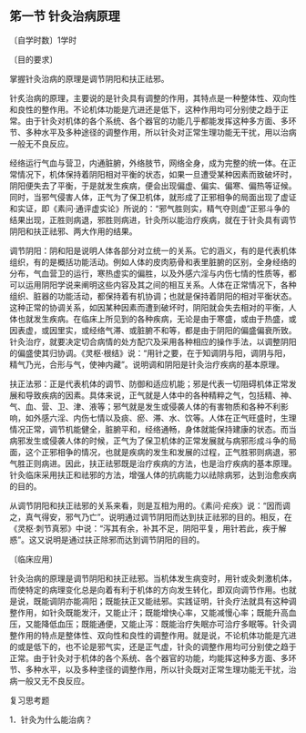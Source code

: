 ## 笫一节  针灸治病原理

〔自学时数〕1学时

〔目的要求〕 

掌握针灸治病的原理是调节阴阳和扶正祛邪。

针炙治病的原理，主要说的是针灸具有调整的作用，其特点是一种整体性、双向性和良性的整作用。不论机体功能是亢进还是低下，这种作用均可分别使之趋于正常。由于针灸对机体的各个系统、各个器官的功能几乎都能发挥这种多方面、多环节、多种水平及多种途径的调整作用，所以针灸对正常生理功能无干扰，用以治病一般无不良反应。

经络运行气血与营卫，内通脏腑，外络肢节，网络全身，成为完整的统一体。在正常情况下，机体保持着阴阳相对平衡的状态，如果一旦遭受某种因素而致破坏时，阴阳便失去了平衡，于是就发生疾病，便会出现偏虚、偏实、偏寒、偏热等证候。同时，当邪气侵害人体，正气为了保卫机体，就形成了正邪相争的局面出现了虚证和实证，即《素问·通评虚实论》所说的：“邪气胜则实，精气夺则虚”正邪斗争的结果出现，正胜则病退，邪胜则病进，针灸所以能治疗疾病，就在于针灸具有调节阴阳和扶正祛邪、两大作用的结果。

调节阴阳：阴和阳是说明人体各部分对立统一的关系。它的涵义，有的是代表机体组织，有的是概括功能活动。例如人体的皮肉筋骨和表里脏腑的区别，全身经络的分布，气血营卫的运行，寒热虚实的偏胜，以及外感六淫与内伤七情的性质等，都可以运用阴阳学说来阐明这些内容及其之间的相互关系。人体在正常情况下，各种组织、脏器的功能活动，都保持着有机协调；也就是保持着阴阳的相对平衡状态。这种正常的协调关系，如因某种因素而遭到破坏时，阴阳就会失去相对的平衡，人体也就发生疾病。在临床上所见到的各种疾病，无论是由于寒盛，或由于热盛，或因表虚，或因里实，或经络气滞、或脏腑不和等，都是由于阴阳的偏盛偏衰所致。针灸治疗，就要决定切合病情的处方配穴及采用各种相应的操作手法，以调整阴阳的偏盛使其归协调。《灵枢·根结》说：“用针之要，在于知调阴与阳，调阴与阳，精气乃光，合形与气，使神内藏”。说明调和阴阳是针灸治疗疾病的基本原理。

扶正法邪：正是代表机体的调节、防御和适应机能；邪是代表一切阻碍机体正常发展和导致疾病的因素。具体来说，正气就是人体中的各种精粹之气，包括精、神、气、血、营、卫、津、液等；邪气就是发生或侵袭人体的有害物质和各种不利影响，如外感六淫、内伤七情以及痰、瘀、滞、水、饮等。人体在正气旺盛时，生理情况正常，调节机能健全，脏腑平和，经络通畅，身体就能保持建康的状态。而当病邪发生或侵袭人体的时候，正气为了保卫机体的正常发展就与病邪形成斗争的局面，这个正邪相争的情况，也就是疾病的发生和发展的过程，正气胜邪则病退，邪气胜正则病进。因此，扶正祛邪既是治疗疾病的方法，也是治疗疾病的基本原理。针灸临床采用扶正和祛邪的方法，增强人体的抗病能力以祛除病邪，达到治愈疾病的目的。

从调节阴阳和扶正祛邪的关系来看，则是互相为用的。《素问·疟疾》说：“因而调之，真气得安，邪气乃亡”。说明通过调节阴阳而达到扶正祛邪的目的。相反，在《灵枢·刺节真邪》中说：“泻其有余，补其不足，阴阳平复，用针若此，疾于解惑”。这又说明是通过扶正除邪而达到调节阴阳的目的。

〔临床应用〕

针灸治病的原理是调节阴阳和扶正祛邪。当机体发生病变时，用针或灸刺激机体，而使特定的病理变化总是向着有利于机体的方向发生转化，即双向调节作用。也就是说，既能调阴亦能凋阳；既能扶正又能祛邪。实践证明，针灸疗法就具有这种调整作用，如针灸既能发汗，又能止汗；既能增快心率，又能减慢心率；既能升高血压，又能降低血压；既能通便，又能止泻：既能治疗失眠亦可洽疗多眠等。针灸调整作用的特点是整体性、双向性和良性的调整作用。就是说，不论机体功能是亢进的或是低下的，也不论是邪气实，还是正气虚，针灸的调整作用均可分别使之趋于正常。由于针灸对于机体的各个系统、各个器官的功能，均能挥这种多方面、多环节、多种水平，以及多种塗径的调整作用，所以针灸既对正常生理功能无干扰，治病一般又无不良反应。

复习思考题

1．针灸为什么能治病？
